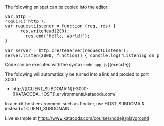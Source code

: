 The following snippet can be copied into the editor:

<pre class="file" data-filename="app.js" data-target="replace">var http =
require('http');
var requestListener = function (req, res) {
      res.writeHead(200);
        res.end('Hello, World!');
}

var server = http.createServer(requestListener);
server.listen(3000, function() { console.log("Listening on port 3000")});
</pre>

Code can be executed with the syntax `node app.js`{{execute}}

The following will automatically be turned into a link and proxied to port 3000
-  http://[[CLIENT_SUBDOMAIN]]-3000-[[KATACODA_HOST]].environments.katacoda.com/

In a multi-host environment, such as Docker, use HOST_SUBDOMAIN instead of
CLIENT_SUBDOMAIN.

Live example at https://www.katacoda.com/courses/nodejs/playground

